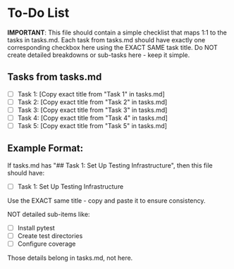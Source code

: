 # To-Do List

**IMPORTANT**: This file should contain a simple checklist that maps 1:1 to the tasks in tasks.md. 
Each task from tasks.md should have exactly one corresponding checkbox here using the EXACT SAME task title.
Do NOT create detailed breakdowns or sub-tasks here - keep it simple.

## Tasks from tasks.md

- [ ] Task 1: [Copy exact title from "Task 1" in tasks.md]
- [ ] Task 2: [Copy exact title from "Task 2" in tasks.md]
- [ ] Task 3: [Copy exact title from "Task 3" in tasks.md]
- [ ] Task 4: [Copy exact title from "Task 4" in tasks.md]
- [ ] Task 5: [Copy exact title from "Task 5" in tasks.md]

## Example Format:
If tasks.md has "## Task 1: Set Up Testing Infrastructure", then this file should have:
- [ ] Task 1: Set Up Testing Infrastructure

Use the EXACT same title - copy and paste it to ensure consistency.

NOT detailed sub-items like:
- [ ] Install pytest
- [ ] Create test directories
- [ ] Configure coverage

Those details belong in tasks.md, not here.
